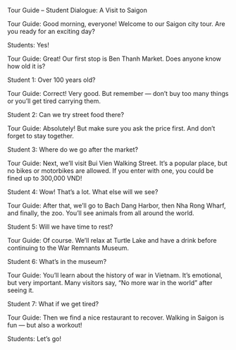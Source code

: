 Tour Guide – Student Dialogue: A Visit to Saigon

Tour Guide:
Good morning, everyone! Welcome to our Saigon city tour. Are you ready for an exciting day?

Students:
Yes!

Tour Guide:
Great! Our first stop is Ben Thanh Market. Does anyone know how old it is?

Student 1:
Over 100 years old?

Tour Guide:
Correct! Very good. But remember — don’t buy too many things or you’ll get tired carrying them.

Student 2:
Can we try street food there?

Tour Guide:
Absolutely! But make sure you ask the price first. And don’t forget to stay together.

Student 3:
Where do we go after the market?

Tour Guide:
Next, we’ll visit Bui Vien Walking Street. It’s a popular place, but no bikes or motorbikes are allowed. If you enter with one, you could be fined up to 300,000 VND!

Student 4:
Wow! That’s a lot. What else will we see?

Tour Guide:
After that, we’ll go to Bach Dang Harbor, then Nha Rong Wharf, and finally, the zoo. You’ll see animals from all around the world.

Student 5:
Will we have time to rest?

Tour Guide:
Of course. We’ll relax at Turtle Lake and have a drink before continuing to the War Remnants Museum.

Student 6:
What’s in the museum?

Tour Guide:
You’ll learn about the history of war in Vietnam. It’s emotional, but very important. Many visitors say, “No more war in the world” after seeing it.

Student 7:
What if we get tired?

Tour Guide:
Then we find a nice restaurant to recover. Walking in Saigon is fun — but also a workout!

Students:
Let’s go!

